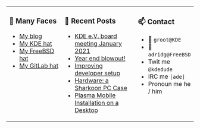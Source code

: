 
<table><tr>
  
<td valign="top" width="30%">
  
### 🙋 Many Faces

- [My blog](https://euroquis.nl/bobulate/)
- [My KDE hat](https://invent.kde.org/adridg)
- [My FreeBSD hat](https://wiki.freebsd.org/AdriaanDeGroot)
- [My GitLab hat](https://gitlab.com/adriaandegroot)
</td>

<td valign="top" width="40%">
  
### 💬 Recent Posts

<!-- BLOG-POST-LIST:START -->
- [KDE e.V. board meeting January 2021](https://euroquis.nl//kde/2021/01/16/kdeev.html)
- [Year end blowout!](https://euroquis.nl//blabla/2020/12/31/yearend.html)
- [Improving developer setup](https://euroquis.nl//kde/2020/12/24/plamo-devel.html)
- [Hardware: a Sharkoon PC Case](https://euroquis.nl//blabla/2020/12/21/case.html)
- [Plasma Mobile Installation on a Desktop](https://euroquis.nl//calamares/2020/12/19/plamo.html)
<!-- BLOG-POST-LIST:END -->
</td>

<td valign="top" width="30%">
  
### 📫 Contact

- 📧 `groot@KDE`
- 📧 `adridg@FreeBSD`
- Twit me `@kdedude`
- IRC me `[ade]`
- Pronoun me he / him
</td>

</tr></table>
